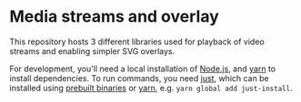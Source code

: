 # Media streams and overlay

This repository hosts 3 different libraries used for playback
of video streams and enabling simpler SVG overlays.

For development, you'll need a local installation of [Node.js](https://nodejs.org/),
and [yarn](https://v3.yarnpkg.com/) to install dependencies.
To run commands, you need [just](https://just.systems/), which can be installed using
[prebuilt binaries](https://just.systems/man/en/chapter_5.html#pre-built-binaries) or
[yarn](https://just.systems/man/en/chapter_8.html#nodejs-installation), e.g.
`yarn global add just-install`.
